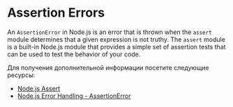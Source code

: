 # Assertion Errors

An `AssertionError` in Node.js is an error that is thrown when the `assert` module determines that a given expression is not truthy. The `assert` module is a built-in Node.js module that provides a simple set of assertion tests that can be used to test the behavior of your code.

Для получения дополнительной информации посетите следующие ресурсы:

- [Node.js Assert](https://nodejs.org/api/assert.html#new-assertassertionerroroptions)
- [Node.js Error Handling - AssertionError](https://blog.airbrake.io/blog/nodejs-error-handling/assertionerror-nodejs)
